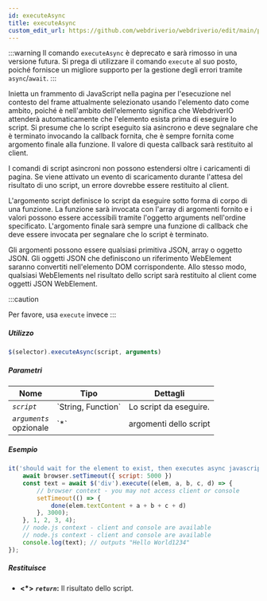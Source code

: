 ```yaml
---
id: executeAsync
title: executeAsync
custom_edit_url: https://github.com/webdriverio/webdriverio/edit/main/packages/webdriverio/src/commands/element/executeAsync.ts
---
```


:::warning
Il comando `executeAsync` è deprecato e sarà rimosso in una versione futura.
Si prega di utilizzare il comando `execute` al suo posto, poiché fornisce un migliore supporto per
la gestione degli errori tramite `async`/`await`.
:::

Inietta un frammento di JavaScript nella pagina per l'esecuzione nel contesto del frame
attualmente selezionato usando l'elemento dato come ambito, poiché è nell'ambito dell'elemento significa che WebdriverIO
attenderà automaticamente che l'elemento esista prima di eseguire lo script.
Si presume che lo script eseguito sia asincrono e deve segnalare che è terminato invocando
la callback fornita, che è sempre fornita come argomento finale alla funzione. Il valore
di questa callback sarà restituito al client.

I comandi di script asincroni non possono estendersi oltre i caricamenti di pagina. Se viene attivato un evento di scaricamento durante l'attesa
del risultato di uno script, un errore dovrebbe essere restituito al client.

L'argomento script definisce lo script da eseguire sotto forma di corpo di una funzione. La funzione sarà
invocata con l'array di argomenti fornito e i valori possono essere accessibili tramite l'oggetto arguments
nell'ordine specificato. L'argomento finale sarà sempre una funzione di callback che deve essere invocata
per segnalare che lo script è terminato.

Gli argomenti possono essere qualsiasi primitiva JSON, array o oggetto JSON. Gli oggetti JSON che definiscono un riferimento WebElement
saranno convertiti nell'elemento DOM corrispondente. Allo stesso modo, qualsiasi WebElements nel risultato
dello script sarà restituito al client come oggetti JSON WebElement.

:::caution

Per favore, usa `execute` invece
:::

##### Utilizzo

```js
$(selector).executeAsync(script, arguments)
```

##### Parametri

<table>
  <thead>
    <tr>
      <th>Nome</th><th>Tipo</th><th>Dettagli</th>
    </tr>
  </thead>
  <tbody>
    <tr>
      <td><code><var>script</var></code></td>
      <td>`String, Function`</td>
      <td>Lo script da eseguire.</td>
    </tr>
    <tr>
      <td><code><var>arguments</var></code><br /><span className="label labelWarning">opzionale</span></td>
      <td>`*`</td>
      <td>argomenti dello script</td>
    </tr>
  </tbody>
</table>

##### Esempio

```js title="executeAsync.js"
it('should wait for the element to exist, then executes async javascript on the page with the element as first argument', async () => {
    await browser.setTimeout({ script: 5000 })
    const text = await $('div').execute((elem, a, b, c, d) => {
        // browser context - you may not access client or console
        setTimeout(() => {
            done(elem.textContent + a + b + c + d)
        }, 3000);
    }, 1, 2, 3, 4);
    // node.js context - client and console are available
    // node.js context - client and console are available
    console.log(text); // outputs "Hello World1234"
});
```

##### Restituisce

- **&lt;*&gt;**
            **<code><var>return</var></code>:**              Il risultato dello script.